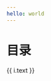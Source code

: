 ```yaml
---
hello: world
---
```


# 目录
<script setup>
// import { ref } from 'vue'
import { useData } from 'vitepress'
const { theme, site } = useData()
const base = removeTrailingSlash(site.value.base)
// const count = ref(0)
function removeTrailingSlash(str) {
    if (str.endsWith('/')) {
        return str.slice(0, -1);
    }
    return str;
}

</script>
<!-- <pre> {{theme.nav}} </pre> -->

<div v-for="item in theme.nav">
  <div v-if="item.text === '前端'">
    <p v-for="i in item.items"> <a :href="`${base}${i.link}`">{{ i.text }}</a> </p>
  </div>
</div>


<style module>
a {
  cursor: pointer;
}
</style>